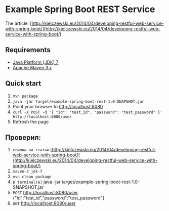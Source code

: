 Example Spring Boot REST Service
================================

The article: [http://kielczewski.eu/2014/04/developing-restful-web-service-with-spring-boot/](http://kielczewski.eu/2014/04/developing-restful-web-service-with-spring-boot/)

Requirements
------------
* [Java Platform (JDK) 7](http://www.oracle.com/technetwork/java/javase/downloads/index.html)
* [Apache Maven 3.x](http://maven.apache.org/)

Quick start
-----------
1. `mvn package`
2. `java -jar target/example-spring-boot-rest-1.0-SNAPSHOT.jar`
3. Point your browser to [http://localhost:8080](http://localhost:8080)
4. `curl -X POST -d '{ "id": "test_id", "password": "test_password" }' http://localhost:8080/user`
5. Refresh the page

Проверил:
---------
1. `ссылка на статью` [http://kielczewski.eu/2014/04/developing-restful-web-service-with-spring-boot/](http://kielczewski.eu/2014/04/developing-restful-web-service-with-spring-boot/)
2. `maven-3 jdk-7`
3. `mvn clean package`
4. `в terminal(е)` java -jar target/example-spring-boot-rest-1.0-SNAPSHOT.jar
5. `POST` [http://localhost:8080/user](http://localhost:8080/user) {"id":"test_id","password":"test_password"}
6. `GET` [http://localhost:8080/user](http://localhost:8080/user)